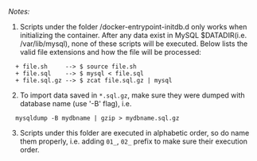 *Notes:*
1. Scripts under the folder /docker-entrypoint-initdb.d only works when initializing the container. 
   After any data exist in MySQL $DATADIR(i.e. /var/lib/mysql), none of these scripts will be executed. 
   Below lists the valid file extensions and how the file will be processed:
```
  + file.sh     --> $ source file.sh
  + file.sql    --> $ mysql < file.sql
  + file.sql.gz --> $ zcat file.sql.gz | mysql
```
2. To import data saved in `*.sql.gz`, make sure they were dumped with database name (use '-B' flag), 
   i.e. 
```
  mysqldump -B mydbname | gzip > mydbname.sql.gz
```
3. Scripts under this folder are executed in alphabetic order, so do name them properly, i.e. adding 
   `01_`, `02_` prefix to make sure their execution order.
